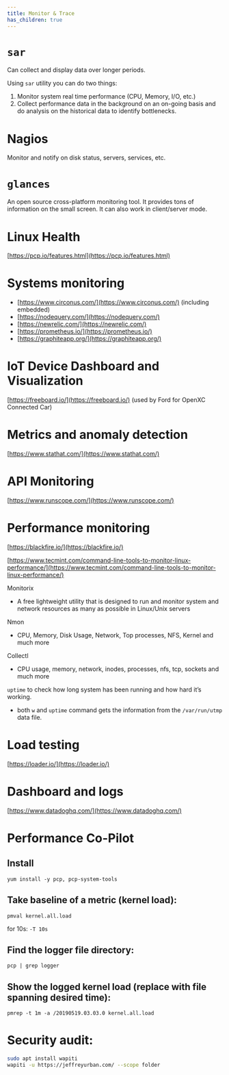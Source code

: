 ```yaml
---
title: Monitor & Trace
has_children: true
---
```


# `sar`  

Can collect and display data over longer periods.

Using `sar` utility you can do two things:
1. Monitor system real time performance (CPU, Memory, I/O, etc.)
1. Collect performance data in the background on an on-going basis and do analysis on the historical data to identify bottlenecks.  

# Nagios

Monitor and notify on disk status, servers, services, etc.  

# `glances`

An open source cross-platform monitoring tool. It provides tons of information on the small screen. It can also work in client/server mode.

# Linux Health  

[https://pcp.io/features.html](https://pcp.io/features.html)  

# Systems monitoring  

- [https://www.circonus.com/](https://www.circonus.com/) (including embedded)  
- [https://nodequery.com/](https://nodequery.com/)  
- [https://newrelic.com/](https://newrelic.com/)  
- [https://prometheus.io/](https://prometheus.io/)  
- [https://graphiteapp.org/](https://graphiteapp.org/)  

# IoT Device Dashboard and Visualization  

[https://freeboard.io/](https://freeboard.io/) \(used by Ford for OpenXC Connected Car\)  

# Metrics and anomaly detection  

[https://www.stathat.com/](https://www.stathat.com/)  

# API Monitoring  

[https://www.runscope.com/](https://www.runscope.com/)  

# Performance monitoring  

[https://blackfire.io/](https://blackfire.io/)  

[https://www.tecmint.com/command-line-tools-to-monitor-linux-performance/](https://www.tecmint.com/command-line-tools-to-monitor-linux-performance/)  

Monitorix
- A free lightweight utility that is designed to run and monitor system and network resources as many as possible in Linux/Unix servers  

Nmon 
- CPU, Memory, Disk Usage, Network, Top processes, NFS, Kernel and much more  

Collectl
- CPU usage, memory, network, inodes, processes, nfs, tcp, sockets and much more

`uptime` to check how long system has been running and how hard it’s working.
 - both `w` and `uptime` command gets the information from the `/var/run/utmp` data file.

# Load testing  

[https://loader.io/](https://loader.io/)  

# Dashboard and logs  

[https://www.datadoghq.com/](https://www.datadoghq.com/)  

# Performance Co-Pilot

## Install   

`yum install -y pcp, pcp-system-tools`  

## Take baseline of a metric \(kernel load\):  

`pmval kernel.all.load`  

for 10s: `-T 10s`  

## Find the logger file directory:  

`pcp | grep logger`  

## Show the logged kernel load \(replace with file spanning desired time\):  

`pmrep -t 1m -a /20190519.03.03.0 kernel.all.load`

# Security audit:

```bash
sudo apt install wapiti
wapiti -u https://jeffreyurban.com/ --scope folder
```
